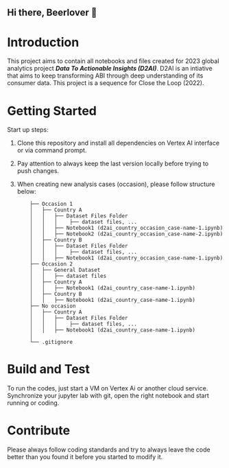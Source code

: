 ## Hi there, Beerlover 👋

# Introduction 
This project aims to contain all notebooks and files created for 2023 global analytics project ***Data To Actionable Insights (D2AI)***.
D2AI is an intiative that aims to keep transforming ABI through deep understanding of its consumer data. This project is a sequence for Close the Loop (2022).

# Getting Started
Start up steps:
1.	Clone this repository and install all dependencies on Vertex AI interface or via command prompt.
2.	Pay attention to always keep the last version locally before trying to push changes.
3.	When creating new analysis cases (occasion), please follow structure below:

            ├── Occasion 1
            │   ├── Country A
            │   │   ├── Dataset Files Folder
            │   │   │    ├── dataset files, ...
            │   │   ├── Notebook1 (d2ai_country_occasion_case-name-1.ipynb)
            │   │   ├── Notebook2 (d2ai_country_occasion_case-name-2.ipynb)
            │   ├── Country B
            │   │   ├── Dataset Files Folder
            │   │   │    ├── dataset files, ...
            │   │   ├── Notebook1 (d2ai_country_occasion_case-name-1.ipynb)
            ├── Occasion 2
            │   ├── General Dataset
            │   │   ├── dataset files
            │   ├── Country A
            │   │   ├── Notebook1 (d2ai_country_case-name-1.ipynb)
            │   ├── Country B
            │   │   ├── Notebook1 (d2ai_country_case-name-1.ipynb)
            ├── No occasion
            │   ├── Country A
            │   │   ├── Dataset Files Folder
            │   │   │    ├── dataset files, ...
            │   │   ├── Notebook1 (d2ai_country_case-name-1.ipynb)
            │
            └── .gitignore



# Build and Test
To run the codes, just start a VM on Vertex Ai or another cloud service. Synchronize your jupyter lab with git, open the right notebook and start running or coding.

# Contribute
Please always follow coding standards and try to always leave the code better than you found it before you started to modify it.

